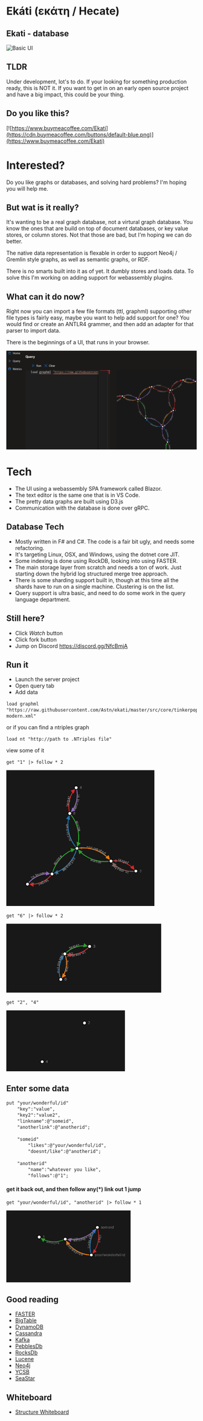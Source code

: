 # Ekáti (εκάτη / Hecate)
## Ekati - database 

![Basic UI](https://github.com/astn/ekati/workflows/Build/badge.svg)


## TLDR

Under development, lot's to do. If your looking for something production ready, this is NOT it. If you want to get in on an early open source project and have a big impact, this could be your thing.

## Do you like this?

[![https://www.buymeacoffee.com/Ekati](https://cdn.buymeacoffee.com/buttons/default-blue.png)](https://www.buymeacoffee.com/Ekati)

# Interested? 

Do you like graphs or databases, and solving hard problems? I'm hoping you will help me. 

## But wat is it really?

It's wanting to be a real graph database, not a virtural graph database. You know the ones that are build on top of document databases, or key value stores, or column stores. Not that those are bad, but I'm hoping we can do better. 

The native data representation is flexable in order to support Neo4j / Gremlin style graphs, as well as semantic graphs, or RDF.

There is no smarts built into it as of yet. It dumbly stores and loads data. To solve this I'm working on adding support for webassembly plugins.

## What can it do now?

Right now you can import a few file formats (ttl, graphml) supporting other file types is fairly easy, maybe you want to help add support for one? You would find or create an ANTLR4 grammer, and then add an adapter for that parser to import data.

There is the beginnings of a UI, that runs in your browser.

![Basic UI](/docs/UI-load-graphml.png)

# Tech

 - The UI using a webassembly SPA framework called Blazor.
 - The text editor is the same one that is in VS Code.
 - The pretty data graphs are built using D3.js
 - Communication with the database is done over gRPC.

## Database Tech

 - Mostly written in F# and C#. The code is a fair bit ugly, and needs some refactoring.
 - It's targeting Linux, OSX, and Windows, using the dotnet core JIT.
 - Some indexing is done using RockDB, looking into using  FASTER.
 - The main storage layer from scratch and needs a ton of work. Just starting down the hybrid log structured merge tree approach.
 - There is some sharding support built in, though at this time all the shards have to run on a single machine. Clustering is on the list.
 - Query support is ultra basic, and need to do some work in the query language department.

## Still here?

 - Click *Watch* button
 - Click fork button
 - Jump on Discord https://discord.gg/NfcBmjA

## Run it

 - Launch the server project
 - Open query tab
 - Add data
```
load graphml "https://raw.githubusercontent.com/Astn/ekati/master/src/core/tinkerpop-modern.xml"
```
or if you can find a ntriples graph
```
load nt "http://path to .NTriples file"
```

view some of it

```
get "1" |> follow * 2
```
![Basic UI](/docs/query1.png)
```
get "6" |> follow * 2
```
![Basic UI](/docs/query2.png)
```
get "2", "4"
```
![Basic UI](/docs/query3.png)
## Enter some data

```
put "your/wonderful/id" 
    "key":"value",
    "key2":"value2",
    "linkname":@"someid",
    "anotherlink":@"anotherid";

    "someid"
        "likes":@"your/wonderful/id",
        "doesnt/like":@"anotherid";

    "anotherid"
        "name":"whatever you like",
        "follows":@"1";    
```

#### get it back out, and then follow any(*) link out 1 jump

```
get "your/wonderful/id", "anotherid" |> follow * 1     
```
![Basic UI](/docs/query4.png)

## Good reading
- [FASTER](https://www.microsoft.com/en-us/research/uploads/prod/2018/03/faster-sigmod18.pdf)
- [BigTable](https://static.googleusercontent.com/media/research.google.com/en//archive/bigtable-osdi06.pdf)
- [DynamoDB](https://www.allthingsdistributed.com/files/amazon-dynamo-sosp2007.pdf)
- [Cassandra](https://www.cs.cornell.edu/projects/ladis2009/papers/lakshman-ladis2009.pdf)
- [Kafka](http://notes.stephenholiday.com/Kafka.pdf)
- [PebblesDb](http://www.cs.utexas.edu/~vijay/papers/sosp17-pebblesdb.pdf)
- [RocksDb](http://cidrdb.org/cidr2017/papers/p82-dong-cidr17.pdf)
- [Lucene](https://pdfs.semanticscholar.org/2795/d9d165607b5ad6d8b9718373b82e55f41606.pdf)
- [Neo4j](https://neo4j.com/whitepapers/graph-algorithms-optimized-neo4j/)
- [YCSB](https://github.com/brianfrankcooper/YCSB/wiki) 
- [SeaStar](http://docs.seastar.io/master/md_doc_tutorial.html)

## Whiteboard

- [Structure Whiteboard](https://miro.com/app/board/o9J_kz6OZhI=/)

